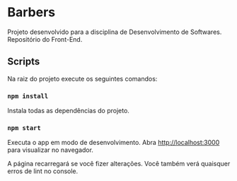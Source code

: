 # Barbers

Projeto desenvolvido para a disciplina de Desenvolvimento de Softwares. Repositório do Front-End.

## Scripts

Na raiz do projeto execute os seguintes comandos:

### `npm install` 

Instala todas as dependências do projeto.

### `npm start`

Executa o app em modo de desenvolvimento.
Abra [http://localhost:3000](http://localhost:3000) para visualizar no navegador.

A página recarregará se você fizer alterações.
Você também verá quaisquer erros de lint no console.
